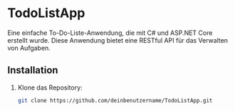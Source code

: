 # TodoListApp

Eine einfache To-Do-Liste-Anwendung, die mit C# und ASP.NET Core erstellt wurde. Diese Anwendung bietet eine RESTful API für das Verwalten von Aufgaben.

## Installation

1. Klone das Repository:
   ```bash
   git clone https://github.com/deinbenutzername/TodoListApp.git
